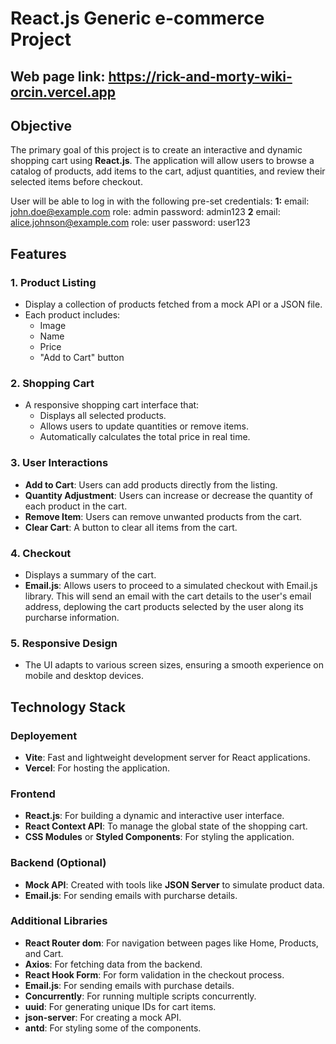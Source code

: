 # React.js Generic e-commerce Project

## Web page link: **https://rick-and-morty-wiki-orcin.vercel.app**

## Objective

The primary goal of this project is to create an interactive and dynamic shopping cart using **React.js**. The application will allow users to browse a catalog of products, add items to the cart, adjust quantities, and review their selected items before checkout. 

User will be able to log in with the following pre-set credentials:
**1:** 
  email: john.doe@example.com
  role: admin
  password: admin123
**2**
  email: alice.johnson@example.com
  role: user
  password: user123

## Features

### 1. **Product Listing**
- Display a collection of products fetched from a mock API or a JSON file.
- Each product includes:
  - Image
  - Name
  - Price
  - "Add to Cart" button

### 2. **Shopping Cart**
- A responsive shopping cart interface that:
  - Displays all selected products.
  - Allows users to update quantities or remove items.
  - Automatically calculates the total price in real time.

### 3. **User Interactions**
- **Add to Cart**: Users can add products directly from the listing.
- **Quantity Adjustment**: Users can increase or decrease the quantity of each product in the cart.
- **Remove Item**: Users can remove unwanted products from the cart.
- **Clear Cart**: A button to clear all items from the cart.

### 4. **Checkout**
- Displays a summary of the cart.
- **Email.js**: Allows users to proceed to a simulated checkout with Email.js library. This will send an email with the cart details to the user's email address, deplowing the cart products selected by the user along its purcharse information.

### 5. **Responsive Design**
- The UI adapts to various screen sizes, ensuring a smooth experience on mobile and desktop devices.

## Technology Stack

### Deployement
- **Vite**: Fast and lightweight development server for React applications.
- **Vercel**: For hosting the application.

### Frontend
- **React.js**: For building a dynamic and interactive user interface.
- **React Context API**: To manage the global state of the shopping cart.
- **CSS Modules** or **Styled Components**: For styling the application.

### Backend (Optional)
- **Mock API**: Created with tools like **JSON Server** to simulate product data.
- **Email.js**: For sending emails with purcharse details.

### Additional Libraries
- **React Router dom**: For navigation between pages like Home, Products, and Cart.
- **Axios**: For fetching data from the backend.
- **React Hook Form**: For form validation in the checkout process.
- **Email.js**: For sending emails with purchase details.
- **Concurrently**: For running multiple scripts concurrently.
- **uuid**: For generating unique IDs for cart items.
- **json-server**: For creating a mock API.
- **antd**: For styling some of the components.





